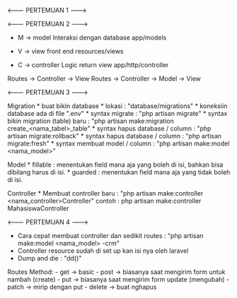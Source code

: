 <--- PERTEMUAN 1 --->


<--- PERTEMUAN 2 --->

- M -> model 
	Interaksi dengan database 
	app/models	

- V -> view
	front end
	resources/views

- C -> controller
	Logic
	return view
	app/http/controller

Routes -> Controller -> View
Routes -> Controller -> Model -> View

<--- PERTEMUAN 3 --->

Migration
	* buat bikin database 
	* lokasi : "database/migrations"
	* koneksiin database ada di file ".env"
	* syntax migrate : "php artisan migrate"
	* syntax bikin migration (table) baru : "php artisan make:migration create_<nama_tabel>_table"
	* syntax hapus database / column : "php artisan migrate:rollback"
	* syntax hapus database / column : "php artisan migrate:fresh"
	* syntax membuat model / column : "php artisan make:model <nama_model>"

Model
	* fillable : menentukan field mana aja yang boleh di isi, bahkan bisa dibilang harus di isi.
	* guarded : menentukan field mana aja yang tidak boleh di isi.

Controller
	* Membuat controller baru : "php artisan make:controller <nama_controller>Controller"
		contoh : php artisan make:controller MahasiswaController


<--- PERTEMUAN 4 --->

* Cara cepat membuat controller dan sedikit routes : "php artisan make:model <nama_model> -crm"
* Controller resource sudah di set up kan isi nya oleh laravel
* Dump and die : "dd(<isi bisa variabel atau isi manual>)"

Routes
	Method:
		- get -> basic
		- post -> biasanya saat mengirim form untuk nambah (create)
		- put -> biasanya saat mengirim form update (mengubah)
		- patch -> mirip dengan put
		- delete -> buat nghapus











